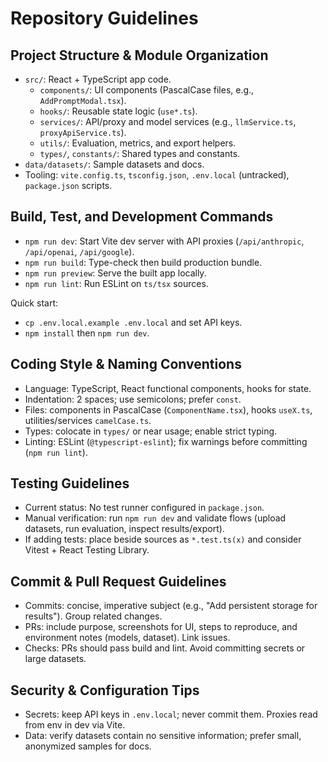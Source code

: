 # Repository Guidelines

## Project Structure & Module Organization
- `src/`: React + TypeScript app code.
  - `components/`: UI components (PascalCase files, e.g., `AddPromptModal.tsx`).
  - `hooks/`: Reusable state logic (`use*.ts`).
  - `services/`: API/proxy and model services (e.g., `llmService.ts`, `proxyApiService.ts`).
  - `utils/`: Evaluation, metrics, and export helpers.
  - `types/`, `constants/`: Shared types and constants.
- `data/datasets/`: Sample datasets and docs.
- Tooling: `vite.config.ts`, `tsconfig.json`, `.env.local` (untracked), `package.json` scripts.

## Build, Test, and Development Commands
- `npm run dev`: Start Vite dev server with API proxies (`/api/anthropic`, `/api/openai`, `/api/google`).
- `npm run build`: Type-check then build production bundle.
- `npm run preview`: Serve the built app locally.
- `npm run lint`: Run ESLint on `ts/tsx` sources.

Quick start:
- `cp .env.local.example .env.local` and set API keys.
- `npm install` then `npm run dev`.

## Coding Style & Naming Conventions
- Language: TypeScript, React functional components, hooks for state.
- Indentation: 2 spaces; use semicolons; prefer `const`.
- Files: components in PascalCase (`ComponentName.tsx`), hooks `useX.ts`, utilities/services `camelCase.ts`.
- Types: colocate in `types/` or near usage; enable strict typing.
- Linting: ESLint (`@typescript-eslint`); fix warnings before committing (`npm run lint`).

## Testing Guidelines
- Current status: No test runner configured in `package.json`.
- Manual verification: run `npm run dev` and validate flows (upload datasets, run evaluation, inspect results/export).
- If adding tests: place beside sources as `*.test.ts(x)` and consider Vitest + React Testing Library.

## Commit & Pull Request Guidelines
- Commits: concise, imperative subject (e.g., "Add persistent storage for results"). Group related changes.
- PRs: include purpose, screenshots for UI, steps to reproduce, and environment notes (models, dataset). Link issues.
- Checks: PRs should pass build and lint. Avoid committing secrets or large datasets.

## Security & Configuration Tips
- Secrets: keep API keys in `.env.local`; never commit them. Proxies read from env in dev via Vite.
- Data: verify datasets contain no sensitive information; prefer small, anonymized samples for docs.
